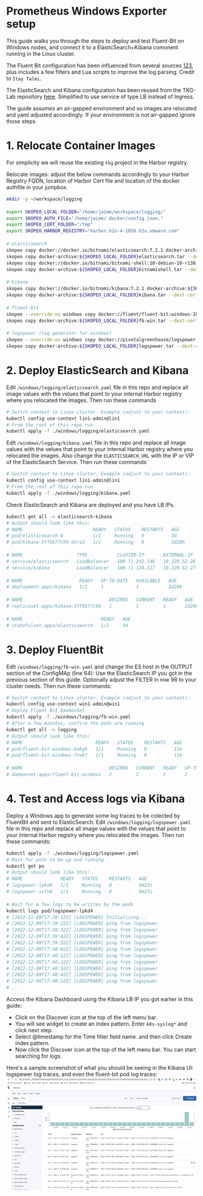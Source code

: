 # Prometheus Windows Exporter setup

This guide walks you through the steps to deploy and test Fluent-Bit on Windows nodes, and connect it to a ElasticSearch+Kibana comonent running in the Linux cluster.

The Fluent Bit configuration has been influenced from several sources [1](https://aws.amazon.com/blogs/containers/centralized-logging-for-windows-containers-on-amazon-eks-using-fluent-bit/)[2](https://docs.vmware.com/en/VMware-Tanzu-Kubernetes-Grid-Integrated-Edition/1.15/tkgi/GUID-windows-logging.html#configure-fluent-bit-6)[3](https://docs.fluentbit.io/manual/installation/kubernetes#windows-deployment), plus includes a few filters and Lua scripts to improve the log parsing. Credit to `Itay Talmi`.

The ElasticSearch and Kibana configuration has been reused from the TKG-Lab repository [here](https://github.com/Tanzu-Solutions-Engineering/tkg-lab/blob/main/docs/shared-services-cluster/06_ek_ssc.md). Simplified to use service of type LB instead of Ingress.

The guide assumes an air-gapped environment and so images are relocated and yaml adjusted accordingly. If  your environment is not air-gapped ignore those steps.

# 1. Relocate Container Images

For simplicity we will reuse the existing `tkg` project in the Harbor registry.

Relocate images: adjust the below commands accordingly to your Harbor Registry FQDN, location of Harbor Cert file and location of the docker authfile in your jumpbox.
```bash
mkdir -p ~/workspace/logging

export SKOPEO_LOCAL_FOLDER="/home/jaime/workspace/logging/"
export SKOPEO_AUTH_FILE="/home/jaime/.docker/config.json."
export SKOPEO_CERT_FOLDER="/tmp"
export SKOPEO_HARBOR_REGISTRY="harbor.h2o-4-1056.h2o.vmware.com"

# elasticsearch
skopeo copy docker://docker.io/bitnami/elasticsearch:7.2.1 docker-archive:${SKOPEO_LOCAL_FOLDER}elasticsearch.tar
skopeo copy docker-archive:${SKOPEO_LOCAL_FOLDER}elasticsearch.tar --dest-cert-dir=${SKOPEO_CERT_FOLDER} --dest-authfile=${SKOPEO_AUTH_FILE} docker://${SKOPEO_HARBOR_REGISTRY}/tkg/elasticsearch:7.2.1
skopeo copy docker://docker.io/bitnami/bitnami-shell:10-debian-10-r138 docker-archive:${SKOPEO_LOCAL_FOLDER}bitnamishell.tar
skopeo copy docker-archive:${SKOPEO_LOCAL_FOLDER}bitnamishell.tar --dest-cert-dir=${SKOPEO_CERT_FOLDER} --dest-authfile=${SKOPEO_AUTH_FILE} docker://${SKOPEO_HARBOR_REGISTRY}/tkg/bitnami-shell:10-debian-10-r138

# kibana
skopeo copy docker://docker.io/bitnami/kibana:7.2.1 docker-archive:${SKOPEO_LOCAL_FOLDER}/kibana.tar
skopeo copy docker-archive:${SKOPEO_LOCAL_FOLDER}kibana.tar --dest-cert-dir=${SKOPEO_CERT_FOLDER} --dest-authfile=${SKOPEO_AUTH_FILE} docker://${SKOPEO_HARBOR_REGISTRY}/tkg/kibana:7.2.1

# fluent-bit
skopeo --override-os windows copy docker://fluent/fluent-bit:windows-2019-2.0.6 docker-archive:${SKOPEO_LOCAL_FOLDER}fb-win.tar
skopeo copy docker-archive:${SKOPEO_LOCAL_FOLDER}fb-win.tar --dest-cert-dir=${SKOPEO_CERT_FOLDER} --dest-authfile=${SKOPEO_AUTH_FILE} docker://${SKOPEO_HARBOR_REGISTRY}/tkg/fluent-bit:windows-2019-2.0.6

# logspewer (log generator for windows)
skopeo --override-os windows copy docker://pivotalgreenhouse/logspewer:latest docker-archive:${SKOPEO_LOCAL_FOLDER}logspewer.tar
skopeo copy docker-archive:${SKOPEO_LOCAL_FOLDER}logspewer.tar --dest-cert-dir=${SKOPEO_CERT_FOLDER} --dest-authfile=${SKOPEO_AUTH_FILE} docker://${SKOPEO_HARBOR_REGISTRY}/tkg/logspewer:latest
```

# 2. Deploy ElasticSearch and Kibana

Edit `/windows/logging/elasticsearch.yaml` file in this repo and replace all image values with the velues that point to your internal Harbor registry where you relocated the images. Then run these commands
```bash
# Switch context to Linux cluster. Example (adjust to your context):
kubectl config use-context lin1-admin@lin1
# From the root of this repo run
kubectl apply -f ./windows/logging/elasticsearch.yaml
```

Edit `/windows/logging/kibana.yaml` file in this repo and replace all image values with the velues that point to your internal Harbor registry where you relocated the images. Also change the `ELASTICSEARCH_URL` with the IP or VIP of the ElasticSearch Service. Then run these commands
```bash
# Switch context to Linux cluster. Example (adjust to your context):
kubectl config use-context lin1-admin@lin1
# From the root of this repo run
kubectl apply -f ./windows/logging/kibana.yaml
```

Check ElasticSearch and Kibana are deployed and you have LB IPs.
```bash
kubectl get all -n elasticsearch-kibana
# Output should look like this:
# NAME                          READY   STATUS    RESTARTS   AGE
# pod/elasticsearch-0           1/1     Running   0          3d
# pod/kibana-5ff5677c99-dsrs2   1/1     Running   0          2d20h

# NAME                    TYPE           CLUSTER-IP       EXTERNAL-IP    PORT(S)                         AGE
# service/elasticsearch   LoadBalancer   100.71.242.146   10.220.52.26   9200:30489/TCP,9300:30550/TCP   3d
# service/kibana          LoadBalancer   100.71.124.217   10.220.52.27   5601:32008/TCP                  2d20h

# NAME                     READY   UP-TO-DATE   AVAILABLE   AGE
# deployment.apps/kibana   1/1     1            1           2d20h

# NAME                                DESIRED   CURRENT   READY   AGE
# replicaset.apps/kibana-5ff5677c99   1         1         1       2d20h

# NAME                             READY   AGE
# statefulset.apps/elasticsearch   1/1     3d
```

# 3. Deploy FluentBit

Edit `/windows/logging/fb-win.yaml` and change the ES host in the OUTPUT section of the ConfigMAp (line 64): Use the ElasticSearch IP you got in the previous section of this guide. Optionally adjust the FILTER in row 98 to your cluster needs. Then run these commands:
```bash
# Switch context to Linux cluster. Example (adjust to your context):
kubectl config use-context win1-admin@win1
# Deploy Fluent Bit DaemonSet
kubectl apply -f ./windows/logging/fb-win.yaml
# After a few minutes, confirm the pods are running
kubectl get all -n logging
# Output should look like this:
# NAME                           READY   STATUS    RESTARTS   AGE
# pod/fluent-bit-windows-6x6gh   1/1     Running   0          11m
# pod/fluent-bit-windows-7cwb7   1/1     Running   0          11m

# NAME                                DESIRED   CURRENT   READY   UP-TO-DATE   AVAILABLE   NODE SELECTOR              AGE
# daemonset.apps/fluent-bit-windows   2         2         2       2            2           kubernetes.io/os=windows   11m
```

# 4. Test and Access logs via Kibana

Deploy a Windows app to generate some log traces to be colected by FluentBit and sent to ElasticSearch. Edit `/windows/logging/logspewer.yaml` file in this repo and replace all image values with the velues that point to your internal Harbor registry where you relocated the images. Then run these commands:
```bash
kubectl apply -f ./windows/logging/logspewer.yaml
# Wait for pods to be up and running
kubectl get po
# Output should look like this:
# NAME              READY   STATUS    RESTARTS   AGE
# logspewer-lpkd4   1/1     Running   0          9m23s
# logspewer-ssfn8   1/1     Running   0          9m23s

# Wait for a few logs to be written by the pods
kubectl logs pod/logspewer-lpkd4
# [2022-12-09T17:39:12Z] [LOGSPEWER] Initializing...
# [2022-12-09T17:39:22Z] [LOGSPEWER] ping from logspewer
# [2022-12-09T17:39:32Z] [LOGSPEWER] ping from logspewer
# [2022-12-09T17:39:42Z] [LOGSPEWER] ping from logspewer
# [2022-12-09T17:39:52Z] [LOGSPEWER] ping from logspewer
# [2022-12-09T17:40:02Z] [LOGSPEWER] ping from logspewer
# [2022-12-09T17:40:12Z] [LOGSPEWER] ping from logspewer
# [2022-12-09T17:40:22Z] [LOGSPEWER] ping from logspewer
# [2022-12-09T17:40:32Z] [LOGSPEWER] ping from logspewer
# [2022-12-09T17:40:42Z] [LOGSPEWER] ping from logspewer
# [2022-12-09T17:40:52Z] [LOGSPEWER] ping from logspewer
# ...
```

Access the Kibana Dashboard using the Kibana LB IP you got earlier in this guide:
- Click on the Discover icon at the top of the left menu bar.
- You will see widget to create an index pattern. Enter `k8s-syslog*` and click next step.
- Select @timestamp for the Time filter field name. and then click Create index pattern.
- Now click the Discover icon at the top of the left menu bar. You can start searching for logs.

Here's a sample screenshot of what you should be seeing in the Kibana UI: logspewer log traces, and even the fluent-bit pod log traces: ![kibana-win](/windows/logging/kibana-win.png)

